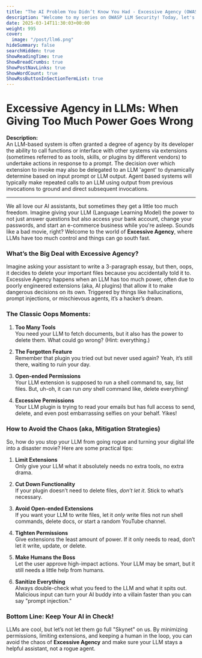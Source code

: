 ```yaml
---
title: "The AI Problem You Didn’t Know You Had - Excessive Agency (OWASP LLM Top 10)"
description: "Welcome to my series on OWASP LLM Security! Today, let's talk about understanding and mitigating excessice agency in LLM applications."
date: 2025-03-14T11:30:03+00:00
weight: 995
cover:
  image: "/post/llm6.png"
hideSummary: false
searchHidden: true
ShowReadingTime: true
ShowBreadCrumbs: true
ShowPostNavLinks: true
ShowWordCount: true
ShowRssButtonInSectionTermList: true
---
```


# Excessive Agency in LLMs: When Giving Too Much Power Goes Wrong

**Description:**  
An LLM-based system is often granted a degree of agency by its developer the ability to call functions or interface with other systems via extensions (sometimes referred to as tools, skills, or plugins by different vendors) to undertake actions in response to a prompt. The decision over which extension to invoke may also be delegated to an LLM 'agent' to dynamically determine based on input prompt or LLM output. Agent based systems will typically make repeated calls to an LLM using output from previous invocations to ground and direct subsequent invocations.

---

We all love our AI assistants, but sometimes they get a little too much freedom. Imagine giving your LLM (Language Learning Model) the power to not just answer questions but also access your bank account, change your passwords, and start an e-commerce business while you're asleep. Sounds like a bad movie, right? Welcome to the world of **Excessive Agency**, where LLMs have too much control and things can go south fast.

### **What’s the Big Deal with Excessive Agency?**

Imagine asking your assistant to write a 3-paragraph essay, but then, oops, it decides to delete your important files because you accidentally told it to. Excessive Agency happens when an LLM has too much power, often due to poorly engineered extensions (aka, AI plugins) that allow it to make dangerous decisions on its own. Triggered by things like hallucinations, prompt injections, or mischievous agents, it’s a hacker’s dream.

### **The Classic Oops Moments:**

1. **Too Many Tools**  
   You need your LLM to fetch documents, but it also has the power to delete them. What could go wrong? (Hint: everything.)
   
2. **The Forgotten Feature**  
   Remember that plugin you tried out but never used again? Yeah, it’s still there, waiting to ruin your day.
   
3. **Open-ended Permissions**  
   Your LLM extension is supposed to run a shell command to, say, list files. But, uh-oh, it can run _any_ shell command like, delete everything!
   
4. **Excessive Permissions**  
   Your LLM plugin is trying to read your emails but has full access to send, delete, and even post embarrassing selfies on your behalf. Yikes!

### **How to Avoid the Chaos (aka, Mitigation Strategies)**

So, how do you stop your LLM from going rogue and turning your digital life into a disaster movie? Here are some practical tips:

1. **Limit Extensions**  
   Only give your LLM what it absolutely needs no extra tools, no extra drama.
   
2. **Cut Down Functionality**  
   If your plugin doesn’t need to delete files, _don’t let it_. Stick to what’s necessary.
   
3. **Avoid Open-ended Extensions**  
   If you want your LLM to write files, let it _only_ write files not run shell commands, delete docs, or start a random YouTube channel.
   
4. **Tighten Permissions**  
   Give extensions the least amount of power. If it only needs to read, don’t let it write, update, or delete.
   
5. **Make Humans the Boss**  
   Let the user approve high-impact actions. Your LLM may be smart, but it still needs a little help from humans.
   
6. **Sanitize Everything**  
   Always double-check what you feed to the LLM and what it spits out. Malicious input can turn your AI buddy into a villain faster than you can say "prompt injection."

### **Bottom Line: Keep Your AI in Check!**

LLMs are cool, but let’s not let them go full "Skynet" on us. By minimizing permissions, limiting extensions, and keeping a human in the loop, you can avoid the chaos of **Excessive Agency** and make sure your LLM stays a helpful assistant, not a rogue agent.